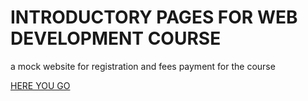# INTRODUCTORY PAGES FOR WEB DEVELOPMENT COURSE      

a mock website for registration and fees payment for the course

[HERE YOU GO](karthikshetty03.github.iol)
